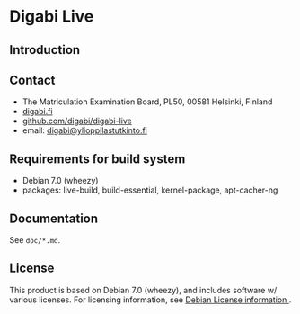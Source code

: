 Digabi Live
================================

## Introduction


## Contact
 * The Matriculation Examination Board, PL50, 00581 Helsinki, Finland
 * [digabi.fi](http://digabi.fi/)
 * [github.com/digabi/digabi-live](https://github.com/digabi/digabi-live)
 * email: [digabi@ylioppilastutkinto.fi](mailto:digabi@ylioppilastutkinto.fi)


## Requirements for build system
 * Debian 7.0 (wheezy)
 * packages: live-build, build-essential, kernel-package, apt-cacher-ng


## Documentation
See `doc/*.md`.


## License
This product is based on Debian 7.0 (wheezy), and includes software w/ various licenses. For licensing information, see [Debian License information ](http://www.debian.org/legal/licenses/).
